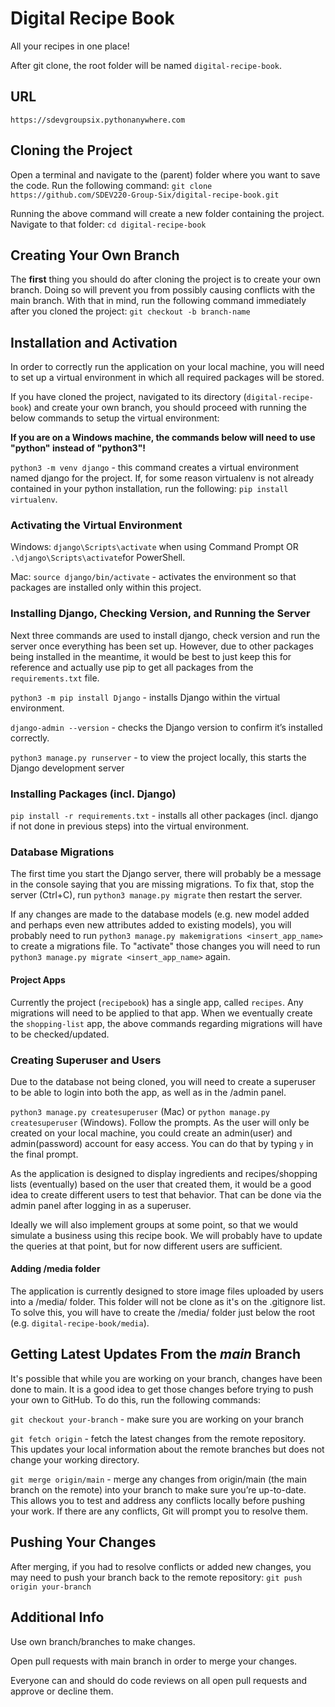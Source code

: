 # Digital Recipe Book
All your recipes in one place!

After git clone, the root folder will be named `digital-recipe-book`.

## URL
`https://sdevgroupsix.pythonanywhere.com`

## Cloning the Project
Open a terminal and navigate to the (parent) folder where you want to save the code. Run the following command:
`git clone https://github.com/SDEV220-Group-Six/digital-recipe-book.git`

Running the above command will create a new folder containing the project. Navigate to that folder: `cd digital-recipe-book`

## Creating Your Own Branch
The **first** thing you should do after cloning the project is to create your own branch. Doing so will prevent you from possibly causing conflicts with the main branch. With that in mind, run the following command immediately after you cloned the project:
`git checkout -b branch-name`

## Installation and Activation
In order to correctly run the application on your local machine, you will need to set up a virtual environment in which all required packages will be stored.

If you have cloned the project, navigated to its directory (`digital-recipe-book`) and create your own branch, you should proceed with running the below commands to setup the virtual environment:

**If you are on a Windows machine, the commands below will need to use "python" instead of "python3"!**

`python3 -m venv django` - this command creates a virtual environment named django for the project. If, for some reason virtualenv is not already contained in your python installation, run the following: `pip install virtualenv`.

### Activating the Virtual Environment
Windows: `django\Scripts\activate` when using Command Prompt OR `.\django\Scripts\activate`for PowerShell.

Mac: `source django/bin/activate` - activates the environment so that packages are installed only within this project.

### Installing Django, Checking Version, and Running the Server
Next three commands are used to install django, check version and run the server once everything has been set up. However, due to other packages being installed in the meantime, it would be best to just keep this for reference and actually use pip to get all packages from the `requirements.txt` file.

`python3 -m pip install Django` - installs Django within the virtual environment.

`django-admin --version` - checks the Django version to confirm it’s installed correctly.

`python3 manage.py runserver` - to view the project locally, this starts the Django development server

### Installing Packages (incl. Django)
`pip install -r requirements.txt` - installs all other packages (incl. django if not done in previous steps) into the virtual environment.

### Database Migrations
The first time you start the Django server, there will probably be a message in the console saying that you are missing migrations. To fix that, stop the server (Ctrl+C), run `python3 manage.py migrate` then restart the server.

If any changes are made to the database models (e.g. new model added and perhaps even new attributes added to existing models), you will probably need to run `python3 manage.py makemigrations <insert_app_name>` to create a migrations file. To "activate" those changes you will need to run `python3 manage.py migrate <insert_app_name>` again.

#### Project Apps
Currently the project (`recipebook`) has a single app, called `recipes`. Any migrations will need to be applied to that app. When we eventually create the `shopping-list` app, the above commands regarding migrations will have to be checked/updated.

### Creating Superuser and Users
Due to the database not being cloned, you will need to create a superuser to be able to login into both the app, as well as in the /admin panel.

`python3 manage.py createsuperuser` (Mac) or `python manage.py createsuperuser` (Windows).
Follow the prompts. As the user will only be created on your local machine, you could create an admin(user) and admin(password) account for easy access. You can do that by typing `y` in the final prompt.

As the application is designed to display ingredients and recipes/shopping lists (eventually) based on the user that created them, it would be a good idea to create different users to test that behavior. That can be done via the admin panel after logging in as a superuser.

Ideally we will also implement groups at some point, so that we would simulate a business using this recipe book. We will probably have to update the queries at that point, but for now different users are sufficient.

#### Adding /media folder
The application is currently designed to store image files uploaded by users into a /media/ folder. This folder will not be clone as it's on the .gitignore list. To solve this, you will have to create the /media/ folder just below the root (e.g. `digital-recipe-book/media`).

## Getting Latest Updates From the *main* Branch
It's possible that while you are working on your branch, changes have been done to main. It is a good idea to get those changes before trying to push your own to GitHub. To do this, run the following commands:

`git checkout your-branch` - make sure you are working on your branch

`git fetch origin` - fetch the latest changes from the remote repository. This updates your local information about the remote branches but does not change your working directory.

`git merge origin/main` - merge any changes from origin/main (the main branch on the remote) into your branch to make sure you’re up-to-date. This allows you to test and address any conflicts locally before pushing your work. If there are any conflicts, Git will prompt you to resolve them.

## Pushing Your Changes
After merging, if you had to resolve conflicts or added new changes, you may need to push your branch back to the remote repository:
`git push origin your-branch`

## Additional Info
Use own branch/branches to make changes.

Open pull requests with main branch in order to merge your changes.

Everyone can and should do code reviews on all open pull requests and approve or decline them.